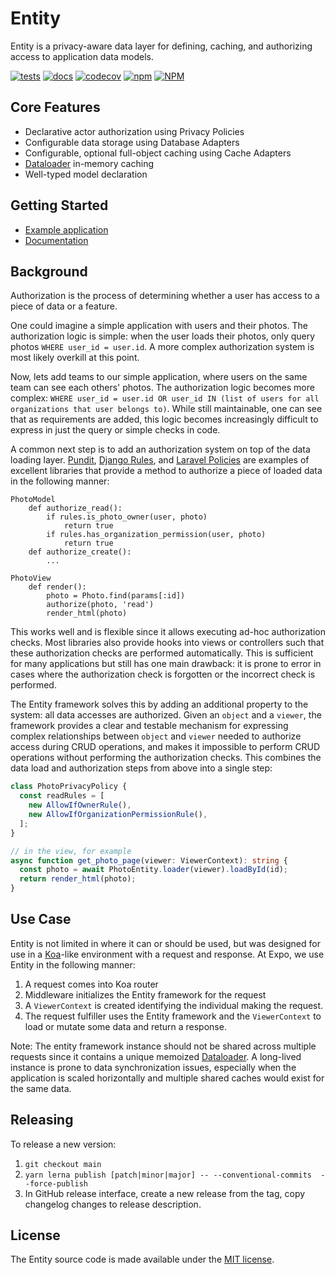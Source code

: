 # Entity

Entity is a privacy-aware data layer for defining, caching, and authorizing access to application data models.

[![tests](https://github.com/expo/entity/workflows/tests/badge.svg)](https://github.com/expo/entity/actions?query=workflow%3Atests)
[![docs](https://github.com/expo/entity/workflows/docs/badge.svg)](https://expo.github.io/entity/)
[![codecov](https://codecov.io/gh/expo/entity/graph/badge.svg?token=4cFAAdINbk)](https://codecov.io/gh/expo/entity)
[![npm](https://img.shields.io/npm/v/@expo/entity)](https://www.npmjs.com/package/@expo/entity)
[![NPM](https://img.shields.io/npm/l/@expo/entity)](https://www.npmjs.com/package/@expo/entity)

## Core Features

- Declarative actor authorization using Privacy Policies
- Configurable data storage using Database Adapters
- Configurable, optional full-object caching using Cache Adapters
- [Dataloader](https://github.com/graphql/dataloader) in-memory caching
- Well-typed model declaration

## Getting Started

- [Example application](https://github.com/expo/entity/tree/main/packages/entity-example)
- [Documentation](https://expo.github.io/entity/)


## Background

Authorization is the process of determining whether a user has access to a piece of data or a feature.

One could imagine a simple application with users and their photos. The authorization logic is simple: when the user loads their photos, only query photos `WHERE user_id = user.id`. A more complex authorization system is most likely overkill at this point.

Now, lets add teams to our simple application, where users on the same team can see each others' photos. The authorization logic becomes more complex: `WHERE user_id = user.id OR user_id IN (list of users for all organizations that user belongs to)`. While still maintainable, one can see that as requirements are added, this logic becomes increasingly difficult to express in just the query or simple checks in code.

A common next step is to add an authorization system on top of the data loading layer. [Pundit](https://github.com/varvet/pundit), [Django Rules](https://github.com/dfunckt/django-rules), and [Laravel Policies](https://laravel.com/docs/authorization) are examples of excellent libraries that provide a method to authorize a piece of loaded data in the following manner:

```
PhotoModel
    def authorize_read():
        if rules.is_photo_owner(user, photo)
            return true
        if rules.has_organization_permission(user, photo)
            return true
    def authorize_create():
        ...

PhotoView
    def render():
        photo = Photo.find(params[:id])
        authorize(photo, 'read')
        render_html(photo)
```

This works well and is flexible since it allows executing ad-hoc authorization checks. Most libraries also provide hooks into views or controllers such that these authorization checks are performed automatically. This is sufficient for many applications but still has one main drawback: it is prone to error in cases where the authorization check is forgotten or the incorrect check is performed.

The Entity framework solves this by adding an additional property to the system: all data accesses are authorized. Given an `object` and a `viewer`, the framework provides a clear and testable mechanism for expressing complex relationships between `object` and `viewer` needed to authorize access during CRUD operations, and makes it impossible to perform CRUD operations without performing the authorization checks. This combines the data load and authorization steps from above into a single step:

```typescript
class PhotoPrivacyPolicy {
  const readRules = [
    new AllowIfOwnerRule(),
    new AllowIfOrganizationPermissionRule(),
  ];
}

// in the view, for example
async function get_photo_page(viewer: ViewerContext): string {
  const photo = await PhotoEntity.loader(viewer).loadById(id);
  return render_html(photo);
}
```

## Use Case

Entity is not limited in where it can or should be used, but was designed for use in a [Koa](https://koajs.com/)-like environment with a request and response. At Expo, we use Entity in the following manner:
1. A request comes into Koa router
1. Middleware initializes the Entity framework for the request
1. A `ViewerContext` is created identifying the individual making the request.
1. The request fulfiller uses the Entity framework and the `ViewerContext` to load or mutate some data and return a response.

Note: The entity framework instance should not be shared across multiple requests since it contains a unique memoized [Dataloader](https://github.com/graphql/dataloader#class-dataloader). A long-lived instance is prone to data synchronization issues, especially when the application is scaled horizontally and multiple shared caches would exist for the same data.

## Releasing

To release a new version:
1. `git checkout main`
1. `yarn lerna publish [patch|minor|major] -- --conventional-commits  --force-publish`
1. In GitHub release interface, create a new release from the tag, copy changelog changes to release description.

## License

The Entity source code is made available under the [MIT license](LICENSE).
